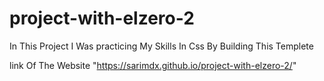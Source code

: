 # project-with-elzero-2
In This Project I Was practicing My Skills In Css By Building This Templete

link Of The Website "https://sarimdx.github.io/project-with-elzero-2/"
